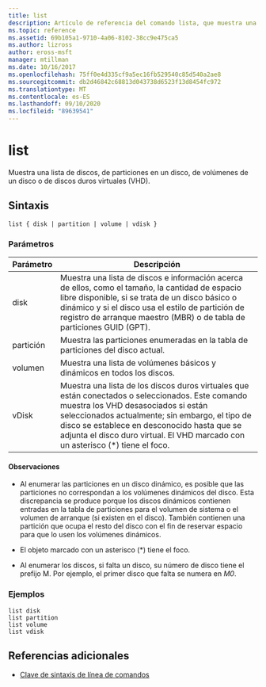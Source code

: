 ```yaml
---
title: list
description: Artículo de referencia del comando lista, que muestra una lista de discos, de particiones en un disco, de volúmenes de un disco o de discos duros virtuales (VHD).
ms.topic: reference
ms.assetid: 69b105a1-9710-4a06-8102-38cc9e475ca5
ms.author: lizross
author: eross-msft
manager: mtillman
ms.date: 10/16/2017
ms.openlocfilehash: 75ff0e4d335cf9a5ec16fb529540c85d540a2ae8
ms.sourcegitcommit: db2d46842c68813d043738d6523f13d8454fc972
ms.translationtype: MT
ms.contentlocale: es-ES
ms.lasthandoff: 09/10/2020
ms.locfileid: "89639541"
---
```

# <a name="list"></a>list

Muestra una lista de discos, de particiones en un disco, de volúmenes de un disco o de discos duros virtuales (VHD).

## <a name="syntax"></a>Sintaxis

```
list { disk | partition | volume | vdisk }
```

### <a name="parameters"></a>Parámetros

| Parámetro | Descripción |
| --------- | ----------- |
| disk | Muestra una lista de discos e información acerca de ellos, como el tamaño, la cantidad de espacio libre disponible, si se trata de un disco básico o dinámico y si el disco usa el estilo de partición de registro de arranque maestro (MBR) o de tabla de particiones GUID (GPT). |
| partición | Muestra las particiones enumeradas en la tabla de particiones del disco actual. |
| volumen | Muestra una lista de volúmenes básicos y dinámicos en todos los discos. |
| vDisk | Muestra una lista de los discos duros virtuales que están conectados o seleccionados. Este comando muestra los VHD desasociados si están seleccionados actualmente; sin embargo, el tipo de disco se establece en desconocido hasta que se adjunta el disco duro virtual. El VHD marcado con un asterisco (*) tiene el foco. |

#### <a name="remarks"></a>Observaciones

- Al enumerar las particiones en un disco dinámico, es posible que las particiones no correspondan a los volúmenes dinámicos del disco. Esta discrepancia se produce porque los discos dinámicos contienen entradas en la tabla de particiones para el volumen de sistema o el volumen de arranque (si existen en el disco). También contienen una partición que ocupa el resto del disco con el fin de reservar espacio para que lo usen los volúmenes dinámicos.

- El objeto marcado con un asterisco (*) tiene el foco.

- Al enumerar los discos, si falta un disco, su número de disco tiene el prefijo M. Por ejemplo, el primer disco que falta se numera en *M0*.

### <a name="examples"></a>Ejemplos

```
list disk
list partition
list volume
list vdisk
```

## <a name="additional-references"></a>Referencias adicionales

- [Clave de sintaxis de línea de comandos](command-line-syntax-key.md)
